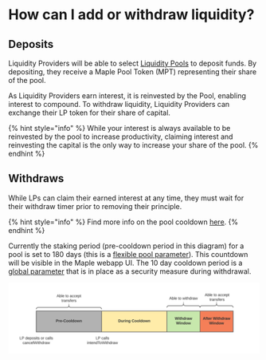 # How can I add or withdraw liquidity?

## Deposits

Liquidity Providers will be able to select [Liquidity Pools](how-do-liquidity-pools-work.md) to deposit funds. By depositing, they receive a Maple Pool Token \(MPT\) representing their share of the pool.

As Liquidity Providers earn interest, it is reinvested by the Pool, enabling interest to compound. To withdraw liquidity, Liquidity Providers can exchange their LP token for their share of capital.

{% hint style="info" %}
While your interest is always available to be reinvested by the pool to increase productivity, claiming interest and reinvesting the capital is the only way to increase your share of the pool.
{% endhint %}

## Withdraws

While LPs can claim their earned interest at any time, they must wait for their withdraw timer prior to removing their principle. 

{% hint style="info" %}
Find more info on the pool cooldown [here](https://github.com/maple-labs/maple-core/wiki/FDT-Exit-Defense-Mechanisms).
{% endhint %}

Currently the staking period \(pre-cooldown period in this diagram\) for a pool is set to 180 days \(this is a [flexible pool parameter](../maple-protocol-v1.0.0.md#flexible-parameters)\). This countdown will be visible in the Maple webapp UI. The 10 day cooldown period is a [global parameter](../maple-protocol-v1.0.0.md#global-parameters) that is in place as a security measure during withdrawal.

![Withdraw Timeline](../../.gitbook/assets/cooldown%20%281%29.png)



